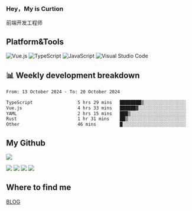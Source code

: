 ### Hey，My is Curtion
前端开发工程师
## Platform&Tools

![Vue.js](https://img.shields.io/badge/-Vue.js-4FC08D?style=flat-square&logo=Vue.js&logoColor=white)
![TypeScript](https://img.shields.io/badge/-TypeScript-007ACC?style=flat-square&logo=typescript&logoColor=white)
![JavaScript](https://img.shields.io/badge/-JavaScript-F7DF1E?style=flat-square&logo=javascript&logoColor=black)
![Visual Studio Code](https://img.shields.io/badge/-VSCode-007ACC?style=flat-square&logo=Visual-Studio-Code&logoColor=white)

## 📊 Weekly development breakdown

<!--START_SECTION:waka-->

```txt
From: 13 October 2024 - To: 20 October 2024

TypeScript                 5 hrs 29 mins   ████████▒░░░░░░░░░░░░░░░░   32.77 %
Vue.js                     4 hrs 33 mins   ██████▓░░░░░░░░░░░░░░░░░░   27.12 %
YAML                       2 hrs 15 mins   ███▒░░░░░░░░░░░░░░░░░░░░░   13.41 %
Rust                       1 hr 31 mins    ██▒░░░░░░░░░░░░░░░░░░░░░░   09.04 %
Other                      46 mins         █░░░░░░░░░░░░░░░░░░░░░░░░   04.60 %
```

<!--END_SECTION:waka-->

## My Github

![](http://github-profile-summary-cards.vercel.app/api/cards/profile-details?username=curtion&theme=nord_bright)

![](http://github-profile-summary-cards.vercel.app/api/cards/stats?username=curtion&theme=nord_bright)
![](http://github-profile-summary-cards.vercel.app/api/cards/productive-time?username=curtion&theme=nord_bright&utcOffset=8)
![](http://github-profile-summary-cards.vercel.app/api/cards/repos-per-language?username=curtion&theme=nord_bright)
![](http://github-profile-summary-cards.vercel.app/api/cards/most-commit-language?username=curtion&theme=nord_bright)

## Where to find me

[BLOG](https://blog.3gxk.net)
